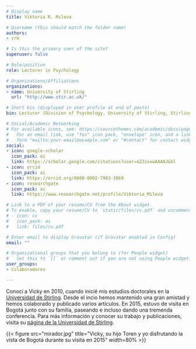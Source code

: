 ```yaml
---
# Display name
title: Viktoria R. Mileva

# Username (this should match the folder name)
authors:
- vrm

# Is this the primary user of the site?
superuser: false

# Role/position
role: Lecturer in Psychology

# Organizations/Affiliations
organizations:
- name: University of Stirling
  url: "http://www.stir.ac.uk/"

# Short bio (displayed in user profile at end of posts)
bio: Lecturer (Division of Psychology, University of Stirling, Stirling, Reino Unido).

# Social/Academic Networking
# For available icons, see: https://sourcethemes.com/academic/docs/page-builder/#icons
#   For an email link, use "fas" icon pack, "envelope" icon, and a link in the
#   form "mailto:your-email@example.com" or "#contact" for contact widget.
social:
- icon: google-scholar
  icon_pack: ai
  link: https://scholar.google.com/citations?user=oZJzxewAAAAJ&hl
- icon: orcid
  icon_pack: ai
  link: https://orcid.org/0000-0002-7983-3069
- icon: researchgate
  icon_pack: ai
  link: https://www.researchgate.net/profile/Viktoria_Mileva

# Link to a PDF of your resume/CV from the About widget.
# To enable, copy your resume/CV to `static/files/cv.pdf` and uncomment the lines below.
# - icon: cv
#   icon_pack: ai
#   link: files/cv.pdf

# Enter email to display Gravatar (if Gravatar enabled in Config)
email: ""

# Organizational groups that you belong to (for People widget)
#   Set this to `[]` or comment out if you are not using People widget.
user_groups:
- Colaboradores

---
```


Conocí a Vicky en 2010, cuando inicié mis estudios doctorales en la [Universidad de Stirling](http://www.stir.ac.uk/). Desde el incio hemos mantenido una gran amistad y hemos colaborado y publicado varios artículos. En 2015, estuvo de visita en Bogotá junto con su familia, paseando e incluso dando una tremenda conferencia. Para más información y conocer su trabajo y publicaciones, visita su [página de la Universidad de Stirling](https://www.stir.ac.uk/people/256768).

{{< figure src="mirador.jpg" title="Vicky, su hijo Toren y yo disfrutando la vista de Bogotá durante su visita en 2015" width=80% >}}
